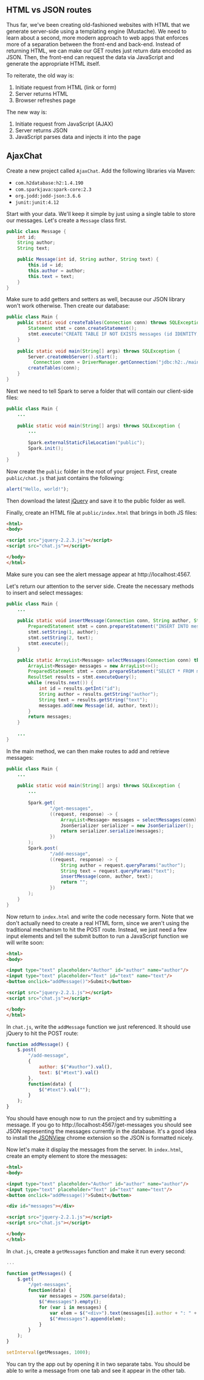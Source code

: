 ## HTML vs JSON routes

Thus far, we've been creating old-fashioned websites with HTML that we generate server-side using a templating engine (Mustache). We need to learn about a second, more modern approach to web apps that enforces more of a separation between the front-end and back-end. Instead of returning HTML, we can make our GET routes just return data encoded as JSON. Then, the front-end can request the data via JavaScript and generate the appropriate HTML itself.

To reiterate, the old way is:

1. Initiate request from HTML (link or form)
2. Server returns HTML
3. Browser refreshes page

The new way is:

1. Initiate request from JavaScript (AJAX)
2. Server returns JSON
3. JavaScript parses data and injects it into the page

## AjaxChat

Create a new project called `AjaxChat`. Add the following libraries via Maven:

* `com.h2database:h2:1.4.190`
* `com.sparkjava:spark-core:2.3`
* `org.jodd:jodd-json:3.6.6`
* `junit:junit:4.12`

Start with your data. We'll keep it simple by just using a single table to store our messages. Let's create a `Message` class first.

```java
public class Message {
    int id;
    String author;
    String text;

    public Message(int id, String author, String text) {
        this.id = id;
        this.author = author;
        this.text = text;
    }
}
```

Make sure to add getters and setters as well, because our JSON library won't work otherwise. Then create our database:

```java
public class Main {
    public static void createTables(Connection conn) throws SQLException {
        Statement stmt = conn.createStatement();
        stmt.execute("CREATE TABLE IF NOT EXISTS messages (id IDENTITY, author VARCHAR, text VARCHAR)");
    }
    
    public static void main(String[] args) throws SQLException {
        Server.createWebServer().start();
	      Connection conn = DriverManager.getConnection("jdbc:h2:./main");
        createTables(conn);
    }
}
```

Next we need to tell Spark to serve a folder that will contain our client-side files:

```java
public class Main {
    ...
    
    public static void main(String[] args) throws SQLException {
        ...
        
        Spark.externalStaticFileLocation("public");
        Spark.init();
    }
}
```

Now create the `public` folder in the root of your project. First, create `public/chat.js` that just contains the following:

```js
alert("Hello, world!");
```

Then download the latest [jQuery](https://jquery.com/download/) and save it to the public folder as well.

Finally, create an HTML file at `public/index.html` that brings in both JS files:

```html
<html>
<body>

<script src="jquery-2.2.3.js"></script>
<script src="chat.js"></script>

</body>
</html>
```

Make sure you can see the alert message appear at http://localhost:4567.

Let's return our attention to the server side. Create the necessary methods to insert and select messages:

```java
public class Main {
    ...
    
    public static void insertMessage(Connection conn, String author, String text) throws SQLException {
        PreparedStatement stmt = conn.prepareStatement("INSERT INTO messages VALUES (NULL, ?, ?)");
        stmt.setString(1, author);
        stmt.setString(2, text);
        stmt.execute();
    }

    public static ArrayList<Message> selectMessages(Connection conn) throws SQLException {
        ArrayList<Message> messages = new ArrayList<>();
        PreparedStatement stmt = conn.prepareStatement("SELECT * FROM messages");
        ResultSet results = stmt.executeQuery();
        while (results.next()) {
            int id = results.getInt("id");
            String author = results.getString("author");
            String text = results.getString("text");
            messages.add(new Message(id, author, text));
        }
        return messages;
    }
    
    ...
}
```

In the main method, we can then make routes to add and retrieve messages:

```java
public class Main {
    ...
    
    public static void main(String[] args) throws SQLException {
        ...
        
        Spark.get(
                "/get-messages",
                ((request, response) -> {
                    ArrayList<Message> messages = selectMessages(conn);
                    JsonSerializer serializer = new JsonSerializer();
                    return serializer.serialize(messages);
                })
        );
        Spark.post(
                "/add-message",
                ((request, response) -> {
                    String author = request.queryParams("author");
                    String text = request.queryParams("text");
                    insertMessage(conn, author, text);
                    return "";
                })
        );
    }
}
```

Now return to `index.html` and write the code necessary form. Note that we don't actually need to create a real HTML form, since we aren't using the traditional mechanism to hit the POST route. Instead, we just need a few input elements and tell the submit button to run a JavaScript function we will write soon:

```html
<html>
<body>

<input type="text" placeholder="Author" id="author" name="author"/>
<input type="text" placeholder="Text" id="text" name="text"/>
<button onclick="addMessage()">Submit</button>

<script src="jquery-2.2.1.js"></script>
<script src="chat.js"></script>

</body>
</html>
```

In `chat.js`, write the `addMessage` function we just referenced. It should use jQuery to hit the POST route:

```js
function addMessage() {
    $.post(
        "/add-message",
        {
            author: $("#author").val(),
            text: $("#text").val()
        },
        function(data) {
            $("#text").val("");
        }
    );
}
```

You should have enough now to run the project and try submitting a message. If you go to http://localhost:4567/get-messages you should see JSON representing the messages currently in the database. It's a good idea to install the [JSONView](https://chrome.google.com/webstore/detail/jsonview/chklaanhfefbnpoihckbnefhakgolnmc?hl=en) chrome extension so the JSON is formatted nicely.

Now let's make it display the messages from the server. In `index.html`, create an empty element to store the messages:

```html
<html>
<body>

<input type="text" placeholder="Author" id="author" name="author"/>
<input type="text" placeholder="Text" id="text" name="text"/>
<button onclick="addMessage()">Submit</button>

<div id="messages"></div>

<script src="jquery-2.2.1.js"></script>
<script src="chat.js"></script>

</body>
</html>
```

In `chat.js`, create a `getMessages` function and make it run every second:

```js
...

function getMessages() {
    $.get(
        "/get-messages",
        function(data) {
            var messages = JSON.parse(data);
            $("#messages").empty();
            for (var i in messages) {
                var elem = $("<div>").text(messages[i].author + ": " + messages[i].text);
                $("#messages").append(elem);
            }
        }
    );
}

setInterval(getMessages, 1000);
```

You can try the app out by opening it in two separate tabs. You should be able to write a message from one tab and see it appear in the other tab.
